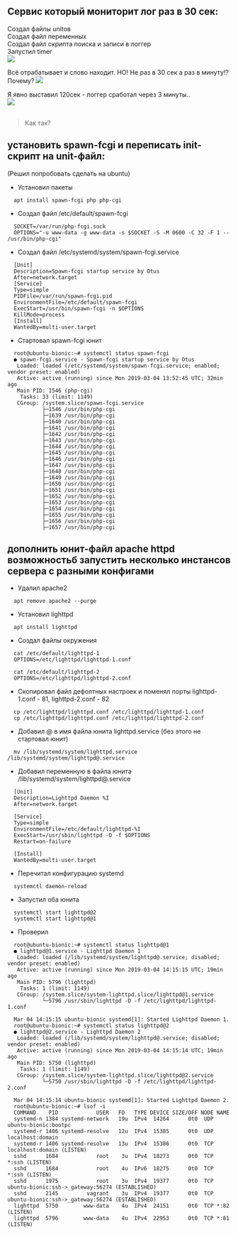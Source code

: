 
## Cервис который мониторит лог раз в 30 сек:

Создал файлы unitов <br>
Создал файл переменных <br>
Создал файл скрипта поиска и записи в логгер<br>
Запустил timer <br>
![](watchlog1.png?raw=true) <br>

Всё отрабатывает и слово находит. 
НО! Не раз в 30 сек а раз в минуту!? Почему?
![](watchlog2.png?raw=true) <br>

Я явно выставил 120сек - логгер сработал через 3 минуты..<br>
![](watchlog3.png?raw=true) <br>
<br>
> Как так?<br>

## установить spawn-fcgi и переписать init-скрипт на unit-файл:
(Решил попробовать сделать на ubuntu)
- Установил пакеты
~~~~
  apt install spawn-fcgi php php-cgi
~~~~

- Создал файл /etc/default/spawn-fcgi 
~~~~
  SOCKET=/var/run/php-fcgi.sock
  OPTIONS="-u www-data -g www-data -s $SOCKET -S -M 0600 -C 32 -F 1 -- /usr/bin/php-cgi"
~~~~

- Создал файл /etc/systemd/system/spawn-fcgi.service
~~~~
  [Unit]
  Description=Spawn-fcgi startup service by Otus
  After=network.target
  [Service]
  Type=simple
  PIDFile=/var/run/spawn-fcgi.pid
  EnvironmentFile=/etc/default/spawn-fcgi
  ExecStart=/usr/bin/spawn-fcgi -n $OPTIONS
  KillMode=process
  [Install]
  WantedBy=multi-user.target
~~~~

- Стартовал spawn-fcgi юнит
~~~~
  root@ubuntu-bionic:~# systemctl status spawn-fcgi
  ● spawn-fcgi.service - Spawn-fcgi startup service by Otus
   Loaded: loaded (/etc/systemd/system/spawn-fcgi.service; enabled; vendor preset: enabled)
   Active: active (running) since Mon 2019-03-04 13:52:45 UTC; 32min ago
   Main PID: 1546 (php-cgi)
    Tasks: 33 (limit: 1149)
   CGroup: /system.slice/spawn-fcgi.service
           ├─1546 /usr/bin/php-cgi
           ├─1639 /usr/bin/php-cgi
           ├─1640 /usr/bin/php-cgi
           ├─1641 /usr/bin/php-cgi
           ├─1642 /usr/bin/php-cgi
           ├─1643 /usr/bin/php-cgi
           ├─1644 /usr/bin/php-cgi
           ├─1645 /usr/bin/php-cgi
           ├─1646 /usr/bin/php-cgi
           ├─1647 /usr/bin/php-cgi
           ├─1648 /usr/bin/php-cgi
           ├─1649 /usr/bin/php-cgi
           ├─1650 /usr/bin/php-cgi
           ├─1651 /usr/bin/php-cgi
           ├─1652 /usr/bin/php-cgi
           ├─1653 /usr/bin/php-cgi
           ├─1654 /usr/bin/php-cgi
           ├─1655 /usr/bin/php-cgi
           ├─1656 /usr/bin/php-cgi
           ├─1657 /usr/bin/php-cgi
~~~~

## дополнить юнит-файл apache httpd возможностьб запустить несколько инстансов сервера с разными конфигами

- Удалил apache2
~~~~
  apt remove apache2 --purge
~~~~

- Установил lighttpd
~~~~
  apt install lighttpd
~~~~

- Создал файлы окружения
~~~~
  cat /etc/default/lighttpd-1
  OPTIONS=/etc/lighttpd/lighttpd-1.conf

  cat /etc/default/lighttpd-2
  OPTIONS=/etc/lighttpd/lighttpd-2.conf
~~~~

- Скопировал файл дефолтных настроек и поменял порты lighttpd-1.conf - 81, lighttpd-2.conf - 82
~~~~
  cp /etc/lighttpd/lighttpd.conf /etc/lighttpd/lighttpd-1.conf
  cp /etc/lighttpd/lighttpd.conf /etc/lighttpd/lighttpd-2.conf
~~~~

- Добавил @ в имя файла юнита lighttpd.service (без этого не стартовал юнит)
~~~~
  mv /lib/systemd/system/lighttpd.service /lib/systemd/system/lighttpd@.service
~~~~

- Добавил переменную в файла юнита /lib/systemd/system/lighttpd@.service
~~~~
  [Unit]
  Description=Lighttpd Daemon %I
  After=network.target

  [Service]
  Type=simple
  EnvironmentFile=/etc/default/lighttpd-%I
  ExecStart=/usr/sbin/lighttpd -D -f $OPTIONS
  Restart=on-failure

  [Install]
  WantedBy=multi-user.target
~~~~

- Перечитал конфигурацию systemd
~~~~
  systemctl daemon-reload
~~~~

- Запустил оба юнита
~~~~
  systemctl start lighttpd@2
  systemctl start lighttpd@1
~~~~

- Проверил
~~~~
  root@ubuntu-bionic:~# systemctl status lighttpd@1
  ● lighttpd@1.service - Lighttpd Daemon 1
   Loaded: loaded (/lib/systemd/system/lighttpd@.service; disabled; vendor preset: enabled)
   Active: active (running) since Mon 2019-03-04 14:15:15 UTC; 19min ago
   Main PID: 5796 (lighttpd)
    Tasks: 1 (limit: 1149)
   CGroup: /system.slice/system-lighttpd.slice/lighttpd@1.service
           └─5796 /usr/sbin/lighttpd -D -f /etc/lighttpd/lighttpd-1.conf

  Mar 04 14:15:15 ubuntu-bionic systemd[1]: Started Lighttpd Daemon 1.
  root@ubuntu-bionic:~# systemctl status lighttpd@2
  ● lighttpd@2.service - Lighttpd Daemon 2
   Loaded: loaded (/lib/systemd/system/lighttpd@.service; disabled; vendor preset: enabled)
   Active: active (running) since Mon 2019-03-04 14:15:14 UTC; 19min ago
   Main PID: 5750 (lighttpd)
    Tasks: 1 (limit: 1149)
   CGroup: /system.slice/system-lighttpd.slice/lighttpd@2.service
           └─5750 /usr/sbin/lighttpd -D -f /etc/lighttpd/lighttpd-2.conf

  Mar 04 14:15:14 ubuntu-bionic systemd[1]: Started Lighttpd Daemon 2.
  root@ubuntu-bionic:~# lsof -i
  COMMAND    PID            USER   FD   TYPE DEVICE SIZE/OFF NODE NAME
  systemd-n 1384 systemd-network   19u  IPv4  14264      0t0  UDP ubuntu-bionic:bootpc 
  systemd-r 1406 systemd-resolve   12u  IPv4  15385      0t0  UDP localhost:domain 
  systemd-r 1406 systemd-resolve   13u  IPv4  15386      0t0  TCP localhost:domain (LISTEN)
  sshd      1684            root    3u  IPv4  18273      0t0  TCP *:ssh (LISTEN)
  sshd      1684            root    4u  IPv6  18275      0t0  TCP *:ssh (LISTEN)
  sshd      1975            root    3u  IPv4  19377      0t0  TCP ubuntu-bionic:ssh->_gateway:56274 (ESTABLISHED)
  sshd      2145         vagrant    3u  IPv4  19377      0t0  TCP ubuntu-bionic:ssh->_gateway:56274 (ESTABLISHED)
  lighttpd  5750        www-data    4u  IPv4  24151      0t0  TCP *:82 (LISTEN)
  lighttpd  5796        www-data    4u  IPv4  22953      0t0  TCP *:81 (LISTEN)
  ~~~~